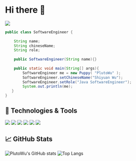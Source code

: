 # Hi there 👋

[![](https://img.shields.io/badge/blog-@PlutoWu-blue.svg)](https://plutowu.top)

```java
public class SoftwareEngineer {
    
    String name;
    String chineseName;
    String role;
    
    public SoftwareEngineer(String name){}
    
    public static void main(String[] args){
        SoftwareEngineer me = new Puppy( "PlutoWu" );
        SoftwareEngineer.setChineseName("Shiyuan Wu");
        SoftwareEngineer.setRole("Java SoftwareEngineer");
        System.out.println(me); 
   }
}
```

## 🔧 Technologies & Tools

![](https://img.shields.io/badge/OS-Linux-orange.svg)
![](https://img.shields.io/badge/Editor-IDEA-green.svg)
![](https://img.shields.io/badge/Editor-GoLand-green.svg)
![](https://img.shields.io/badge/Language-Java-red.svg)
![](https://img.shields.io/badge/Language-GoLang-red.svg)
![](https://img.shields.io/badge/Language-JavaScript-white.svg)

## 📈 GitHub Stats

![PlutoWu's GitHub stats](https://github-readme-stats.vercel.app/api?username=PlutoWu-Cn&count_private=true&show_icons=true&theme=radical)
![Top Langs](https://github-readme-stats.vercel.app/api/top-langs/?username=PlutoWu-Cn&layout=compact&theme=radical&hide=css)
